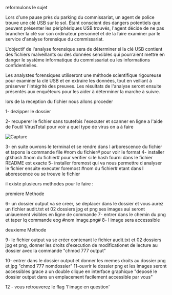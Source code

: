 reformulons le sujet 

Lors d'une pause près du parking du commissariat, un agent de police trouve une clé USB sur le sol. Étant conscient des dangers potentiels que peuvent présenter les périphériques USB trouvés, l'agent décide de ne pas brancher la clé sur son ordinateur personnel et de la faire examiner par le service d'analyse forensique du commissariat.

L'objectif de l'analyse forensique sera de déterminer si la clé USB contient des fichiers malveillants ou des données sensibles qui pourraient mettre en danger le système informatique du commissariat ou les informations confidentielles.

Les analystes forensiques utiliseront une méthode scientifique rigoureuse pour examiner la clé USB et en extraire les données, tout en veillant à préserver l'intégrité des preuves. Les résultats de l'analyse seront ensuite présentés aux enquêteurs pour les aider à déterminer la marche à suivre.

lors de la reception du fichier nous allons proceder 

1- dezipper le dossier 

2- recuperer le fichier sans toutefois l'executer et scanner en ligne a  l'aide de l'outil VirusTotal pour voir a quel type de virus on a à faire 

![Capture](https://user-images.githubusercontent.com/80653459/218672985-23162e24-5d9d-4e14-8688-3ed50fc6b136.PNG)


3- en suite ouvrons le terminal et se rendre dans l arborescence du fichier et tapons la commande file #nom du fichier# pour voir le format
4- installer gtkhash #nom du fichier# pour verifier si le hash fourni dans le fichier README est exacte 
5- installer foremost qui va nous permettre d analyser le fichier ensuite executer foremost #nom du fichier# etant dans l aborescence ou se trouve le fichier

il existe plusieurs methodes pour le faire :

premiere Methode

6- un dossier output va se creer, se deplacer dans le dossier et vous aurez un fichier audit.txt et 02 dossiers jpg et png ses images aui seront uniauement visibles en ligne de commande 
7- entrer dans le chemin du png et taper lq commande eog #nom image.png#
8- l image sera accesssible  
   

deuxieme Methode

9- le fichier output va se créer contenant le fichier audit.txt et 02 dossiers jpg et png, donner les droits d'execution de modificationet de lecture au dossier avec la commande "chmod 777 output"

10- entrer dans le dossier output et donner les memes droits au dossier png et jpg "chmod 777 nomdossier"
11-ouvrir le dossier png et les images seront accessibles grace a un double clique en interface graphique "deposé le dossier output dans un emplacement facilement accessible par vous"

12 - vous retrouverez le flag 'l'image en question'

